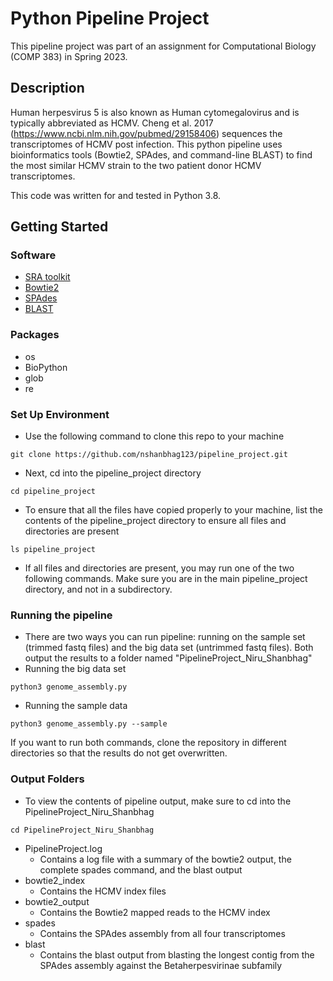 # Python Pipeline Project

This pipeline project was part of an assignment for Computational Biology (COMP 383) in Spring 2023.

## Description

Human herpesvirus 5 is also known as Human cytomegalovirus and is typically abbreviated as HCMV. Cheng et al. 2017
(https://www.ncbi.nlm.nih.gov/pubmed/29158406) sequences the transcriptomes of HCMV post infection. This python pipeline uses bioinformatics tools (Bowtie2, SPAdes, and command-line BLAST) to find the most similar HCMV strain to the two patient donor HCMV transcriptomes. 

This code was written for and tested in Python 3.8.

## Getting Started

### Software

* [SRA toolkit](https://github.com/ncbi/sra-tools)
* [Bowtie2](https://github.com/BenLangmead/bowtie2)
* [SPAdes](https://github.com/ablab/spades)
* [BLAST](https://www.ncbi.nlm.nih.gov/books/NBK279690/)

### Packages
* os
* BioPython
* glob
* re

### Set Up Environment

* Use the following command to clone this repo to your machine
```
git clone https://github.com/nshanbhag123/pipeline_project.git
```
* Next, cd into the pipeline_project directory
```
cd pipeline_project
```
* To ensure that all the files have copied properly to your machine, list the contents of the pipeline_project directory to ensure all files and directories are present
```
ls pipeline_project
```
* If all files and directories are present, you may run one of the two following commands. Make sure you are in the main pipeline_project directory, and not in a subdirectory. 


### Running the pipeline
* There are two ways you can run pipeline: running on the sample set (trimmed fastq files) and the big data set (untrimmed fastq files). Both output the results to a folder named "PipelineProject_Niru_Shanbhag"
* Running the big data set
 ```
 python3 genome_assembly.py
 ```
* Running the sample data
 ```
 python3 genome_assembly.py --sample
 ```
 If you want to run both commands, clone the repository in different directories so that the results do not get overwritten.
### Output Folders
* To view the contents of pipeline output, make sure to cd into the PipelineProject_Niru_Shanbhag
```
cd PipelineProject_Niru_Shanbhag
```
* PipelineProject.log
  * Contains a log file with a summary of the bowtie2 output, the complete spades command, and the blast output
* bowtie2_index
  * Contains the HCMV index files
* bowtie2_output
  * Contains the Bowtie2 mapped reads to the HCMV index
* spades
  * Contains the SPAdes assembly from all four transcriptomes
* blast
  * Contains the blast output from blasting the longest contig from the SPAdes assembly against the Betaherpesvirinae subfamily

